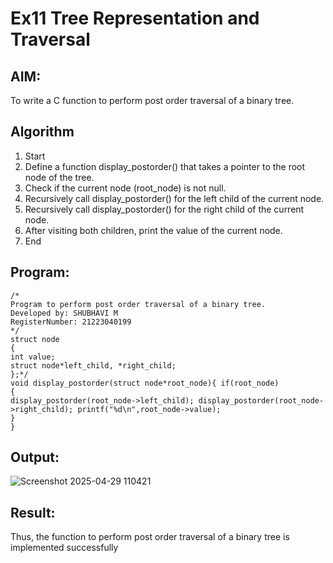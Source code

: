 # Ex11 Tree Representation and Traversal

## AIM:
To write a C function to perform post order traversal of a binary tree.

## Algorithm
1. Start
2. Define a function display_postorder() that takes a pointer to the root node of the tree.
3. Check if the current node (root_node) is not null.
4. Recursively call display_postorder() for the left child of the current node.
5. Recursively call display_postorder() for the right child of the current node.
6. After visiting both children, print the value of the current node.
7. End
## Program:
```
/*
Program to perform post order traversal of a binary tree.
Developed by: SHUBHAVI M
RegisterNumber: 21223040199 
*/
struct node
{
int value;
struct node*left_child, *right_child;
};*/
void display_postorder(struct node*root_node){ if(root_node)
{
display_postorder(root_node->left_child); display_postorder(root_node->right_child); printf("%d\n",root_node->value);
}
}
```

## Output:
![Screenshot 2025-04-29 110421](https://github.com/user-attachments/assets/b7b65916-1f37-4904-9e3c-a6fa9652271a)



## Result:
Thus, the function to perform post order traversal of a binary tree is implemented successfully
